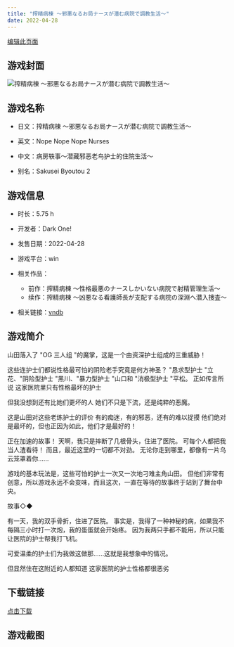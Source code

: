 ```yaml
---
title: "搾精病棟 ～邪悪なるお局ナースが潜む病院で調教生活～"
date: 2022-04-28
---
```

[编辑此页面](https://github.com/ACG-3/ADV3-source/blob/main/source/_posts/games/%E6%90%BE%E7%B2%BE%E7%97%85%E6%A3%9F%20%EF%BD%9E%E9%82%AA%E6%82%AA%E3%81%AA%E3%82%8B%E3%81%8A%E5%B1%80%E3%83%8A%E3%83%BC%E3%82%B9%E3%81%8C%E6%BD%9C%E3%82%80%E7%97%85%E9%99%A2%E3%81%A7%E8%AA%BF%E6%95%99%E7%94%9F%E6%B4%BB%EF%BD%9E.md)

## 游戏封面

![搾精病棟 ～邪悪なるお局ナースが潜む病院で調教生活～](https%3A//pan.timero.xyz/onedrive/img_lib_001/%E6%90%BE%E7%B2%BE%E7%97%85%E6%A3%9F%20%EF%BD%9E%E9%82%AA%E6%82%AA%E3%81%AA%E3%82%8B%E3%81%8A%E5%B1%80%E3%83%8A%E3%83%BC%E3%82%B9%E3%81%8C%E6%BD%9C%E3%82%80%E7%97%85%E9%99%A2%E3%81%A7%E8%AA%BF%E6%95%99%E7%94%9F%E6%B4%BB%EF%BD%9E_cover.avif)


## 游戏名称

- 日文：搾精病棟 ～邪悪なるお局ナースが潜む病院で調教生活～
- 英文：Nope Nope Nope Nurses
- 中文：病房轶事～潜藏邪恶老鸟护士的住院生活～

- 别名：Sakusei Byoutou 2


## 游戏信息

- 时长：5.75 h
- 开发者：Dark One!
- 发售日期：2022-04-28
- 游戏平台：win
- 相关作品：
   - 前作：搾精病棟 ～性格最悪のナースしかいない病院で射精管理生活～
   - 续作：搾精病棟 ～凶悪なる看護師長が支配する病院の深淵へ潜入捜査～

- 相关链接：[vndb](https://vndb.org/v32706)


## 游戏简介

山田落入了 "OG 三人组 "的魔掌，这是一个由资深护士组成的三重威胁！

这些连护士们都说性格最可怕的阴险老手究竟是何方神圣？
"恳求型护士 "立花、"阴险型护士 "黑川、"暴力型护士 "山口和 "消极型护士 "平松。
正如传言所说 这家医院里只有性格最坏的护士

但我没想到还有比她们更坏的人
她们不只是下流，还是纯粹的恶魔。

这是山田对这些老练护士的评价
有的痴迷，有的邪恶，还有的难以捉摸
他们绝对是最坏的，但也正因为如此，他们才是最好的！

正在加速的故事！
天啊，我只是摔断了几根骨头，住进了医院。
可每个人都把我当人渣看待！
而且，最近这里的一切都不对劲。
无论你走到哪里，都像有一片乌云笼罩着你......

游戏的基本玩法是，这些可怕的护士一次又一次地刁难主角山田。
但他们非常有创意，所以游戏永远不会变味，而且这次，一直在等待的故事终于站到了舞台中央。

故事◇◆

有一天，我的双手骨折，住进了医院。
事实是，我得了一种神秘的病，如果我不每隔三小时打一次炮，我的蛋蛋就会开始疼。
因为我两只手都不能用，所以只能让医院的护士帮我打飞机。

可爱温柔的护士们为我做这做那......这就是我想象中的情况。

但显然住在这附近的人都知道 这家医院的护士性格都很恶劣




## 下载链接

[点击下载](https://pan.timero.xyz/onedrive/adv_lib_001/%E6%90%BE%E7%B2%BE%E7%97%85%E6%A3%9F%20%EF%BD%9E%E9%82%AA%E6%82%AA%E3%81%AA%E3%82%8B%E3%81%8A%E5%B1%80%E3%83%8A%E3%83%BC%E3%82%B9%E3%81%8C%E6%BD%9C%E3%82%80%E7%97%85%E9%99%A2%E3%81%A7%E8%AA%BF%E6%95%99%E7%94%9F%E6%B4%BB%EF%BD%9E)


## 游戏截图


